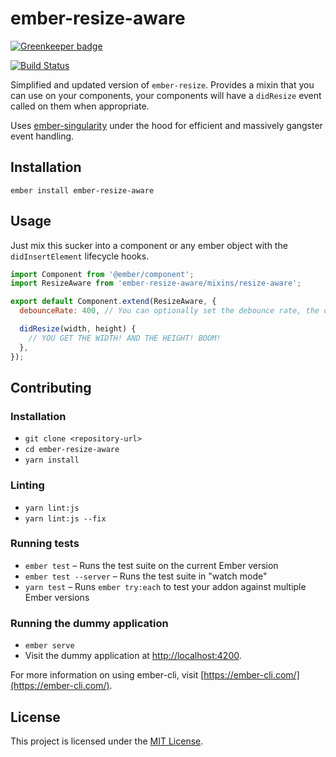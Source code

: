 ember-resize-aware
==============================================================================

[![Greenkeeper badge](https://badges.greenkeeper.io/Duder-onomy/ember-resize-aware.svg)](https://greenkeeper.io/)

[![Build Status](https://travis-ci.org/Duder-onomy/ember-resize-aware.svg?branch=master)](https://travis-ci.org/Duder-onomy/ember-resize-aware)

Simplified and updated version of `ember-resize`.
Provides a mixin that you can use on your components, your components will have a `didResize` event called on them when appropriate.

Uses [ember-singularity](https://github.com/trentmwillis/ember-singularity) under the hood for efficient and massively gangster event handling. 

Installation
------------------------------------------------------------------------------

```
ember install ember-resize-aware
```


Usage
------------------------------------------------------------------------------

Just mix this sucker into a component or any ember object with the `didInsertElement` lifecycle hooks.

```javascript
import Component from '@ember/component';
import ResizeAware from 'ember-resize-aware/mixins/resize-aware';

export default Component.extend(ResizeAware, {
  debounceRate: 400, // You can optionally set the debounce rate, the default is 200, 0 during testing.

  didResize(width, height) {
    // YOU GET THE WIDTH! AND THE HEIGHT! BOOM!
  },
});
```


Contributing
------------------------------------------------------------------------------

### Installation

* `git clone <repository-url>`
* `cd ember-resize-aware`
* `yarn install`

### Linting

* `yarn lint:js`
* `yarn lint:js --fix`

### Running tests

* `ember test` – Runs the test suite on the current Ember version
* `ember test --server` – Runs the test suite in "watch mode"
* `yarn test` – Runs `ember try:each` to test your addon against multiple Ember versions

### Running the dummy application

* `ember serve`
* Visit the dummy application at [http://localhost:4200](http://localhost:4200).

For more information on using ember-cli, visit [https://ember-cli.com/](https://ember-cli.com/).

License
------------------------------------------------------------------------------

This project is licensed under the [MIT License](LICENSE.md).

